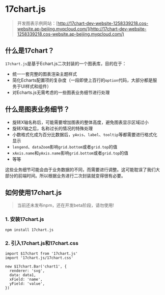 # 17chart.js

> 开发图表示例网站：[http://17chart-dev-website-1258339218.cos-website.ap-beijing.myqcloud.com/](http://17chart-dev-website-1258339218.cos-website.ap-beijing.myqcloud.com/)

## 什么是17chart？

`17chart.js`是基于Echart.js二次封装的一个图表库，目的在于：

- 统一一套完整的图表渲染主题样式
- 简化Echarts配置项的复杂度（一段即使上百行的`option`代码，大部分都是服务于UI样式和组件）
- 对Echarts.js无需考虑的一些图表业务细节进行处理



## 什么是图表业务细节？

- 旋转X轴名称后，可能需要增加图表的整体高度，避免图表显示区域过小
- 旋转X轴之后，名称过长的情况的特殊处理
- 小数格式化成为百分比数据后，`yAxis`、`label`、`tooltip`等都需要进行格式化显示
- `lengend`、`dataZoom`影响`grid.bottom`或者`grid.top`的值
- `xAxis.name`和`yAxis.name`影响`grid.bottom`或者`grid.top`的值
- 等等


这些业务细节可能会由于业务数据的不同，而需要进行调整。这可能耽误了我们大部分的前端时间。所以根据业务进行二次封装就变得很有必要。

## 如何使用17chart.js

> 当前还未发布npm，还在开发beta阶段，请勿使用!

### 1. 安装17chart.js

```
npm install 17chart.js
```

### 2. 引入17chart.js和17chart.css

```
import $17chart from '17chart.js'
import '17chart.js/17chart.css'

new $17chart.Bar('chart1', {
  renderer: 'svg',
  data: data1,
  xField: 'name',
  yField: 'value',
})
```

